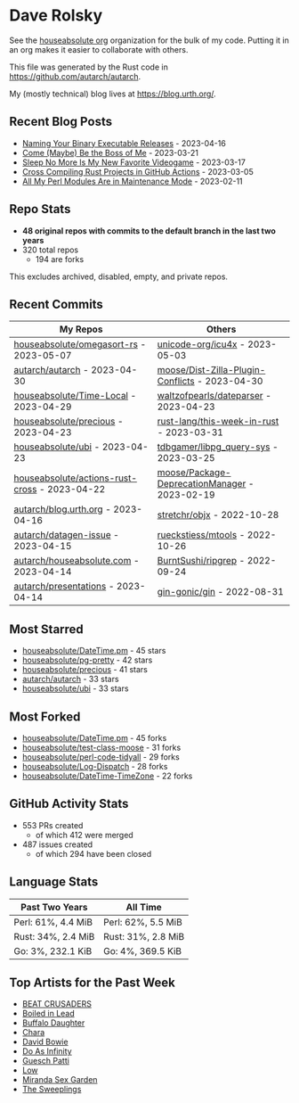 
# Dave Rolsky

See the [houseabsolute org](https://github.com/houseabsolute) organization for
the bulk of my code. Putting it in an org makes it easier to collaborate with
others.

This file was generated by the Rust code in
https://github.com/autarch/autarch.

My (mostly technical) blog lives at https://blog.urth.org/.

## Recent Blog Posts

- [Naming Your Binary Executable Releases](https://blog.urth.org/2023/04/16/naming-your-binary-executable-releases/) - 2023-04-16
- [Come (Maybe) Be the Boss of Me](https://blog.urth.org/2023/03/21/come-maybe-be-the-boss-of-me/) - 2023-03-21
- [Sleep No More Is My New Favorite Videogame](https://blog.urth.org/2023/03/17/sleep-no-more-is-my-new-favorite-videogame/) - 2023-03-17
- [Cross Compiling Rust Projects in GitHub Actions](https://blog.urth.org/2023/03/05/cross-compiling-rust-projects-in-github-actions/) - 2023-03-05
- [All My Perl Modules Are in Maintenance Mode](https://blog.urth.org/2023/02/11/all-my-perl-modules-are-in-maintenance-mode/) - 2023-02-11


## Repo Stats
- **48 original repos with commits to the default branch in the last two years**
- 320 total repos
  - 194 are forks

This excludes archived, disabled, empty, and private repos.

## Recent Commits
| My Repos | Others |
|----------|--------|
| [houseabsolute/omegasort-rs](https://github.com/houseabsolute/omegasort-rs) - 2023-05-07              | [unicode-org/icu4x](https://github.com/unicode-org/icu4x) - 2023-05-03                |
| [autarch/autarch](https://github.com/autarch/autarch) - 2023-04-30              | [moose/Dist-Zilla-Plugin-Conflicts](https://github.com/moose/Dist-Zilla-Plugin-Conflicts) - 2023-04-30                |
| [houseabsolute/Time-Local](https://github.com/houseabsolute/Time-Local) - 2023-04-29              | [waltzofpearls/dateparser](https://github.com/waltzofpearls/dateparser) - 2023-04-23                |
| [houseabsolute/precious](https://github.com/houseabsolute/precious) - 2023-04-23              | [rust-lang/this-week-in-rust](https://github.com/rust-lang/this-week-in-rust) - 2023-03-31                |
| [houseabsolute/ubi](https://github.com/houseabsolute/ubi) - 2023-04-23              | [tdbgamer/libpg_query-sys](https://github.com/tdbgamer/libpg_query-sys) - 2023-03-25                |
| [houseabsolute/actions-rust-cross](https://github.com/houseabsolute/actions-rust-cross) - 2023-04-22              | [moose/Package-DeprecationManager](https://github.com/moose/Package-DeprecationManager) - 2023-02-19                |
| [autarch/blog.urth.org](https://github.com/autarch/blog.urth.org) - 2023-04-16              | [stretchr/objx](https://github.com/stretchr/objx) - 2022-10-28                |
| [autarch/datagen-issue](https://github.com/autarch/datagen-issue) - 2023-04-15              | [rueckstiess/mtools](https://github.com/rueckstiess/mtools) - 2022-10-26                |
| [autarch/houseabsolute.com](https://github.com/autarch/houseabsolute.com) - 2023-04-14              | [BurntSushi/ripgrep](https://github.com/BurntSushi/ripgrep) - 2022-09-24                |
| [autarch/presentations](https://github.com/autarch/presentations) - 2023-04-14              | [gin-gonic/gin](https://github.com/gin-gonic/gin) - 2022-08-31                |


## Most Starred
- [houseabsolute/DateTime.pm](https://github.com/houseabsolute/DateTime.pm) - 45 stars
- [houseabsolute/pg-pretty](https://github.com/houseabsolute/pg-pretty) - 42 stars
- [houseabsolute/precious](https://github.com/houseabsolute/precious) - 41 stars
- [autarch/autarch](https://github.com/autarch/autarch) - 33 stars
- [houseabsolute/ubi](https://github.com/houseabsolute/ubi) - 33 stars


## Most Forked
- [houseabsolute/DateTime.pm](https://github.com/houseabsolute/DateTime.pm) - 45 forks
- [houseabsolute/test-class-moose](https://github.com/houseabsolute/test-class-moose) - 31 forks
- [houseabsolute/perl-code-tidyall](https://github.com/houseabsolute/perl-code-tidyall) - 29 forks
- [houseabsolute/Log-Dispatch](https://github.com/houseabsolute/Log-Dispatch) - 28 forks
- [houseabsolute/DateTime-TimeZone](https://github.com/houseabsolute/DateTime-TimeZone) - 22 forks


## GitHub Activity Stats
- 553 PRs created
  - of which 412 were merged
- 487 issues created
  - of which 294 have been closed

## Language Stats
| Past Two Years        | All Time                |
|-----------------------|-------------------------|
| Perl: 61%, 4.4 MiB              | Perl: 62%, 5.5 MiB                |
| Rust: 34%, 2.4 MiB              | Rust: 31%, 2.8 MiB                |
| Go: 3%, 232.1 KiB              | Go: 4%, 369.5 KiB                |


## Top Artists for the Past Week
* [BEAT CRUSADERS](https://musicbrainz.org/artist/e8575463-1ef4-4fc7-8d63-b8b12fe3c13b)
* [Boiled in Lead](https://musicbrainz.org/artist/a22d7273-a0ec-4d1d-946b-6deede29886d)
* [Buffalo Daughter](https://musicbrainz.org/artist/c71ae637-cbc5-4f57-9c1a-38d691bd3c43)
* [Chara](https://musicbrainz.org/artist/94812064-a7c2-49d2-b6b0-b9e76289bf87)
* [David Bowie](https://musicbrainz.org/artist/5441c29d-3602-4898-b1a1-b77fa23b8e50)
* [Do As Infinity](https://musicbrainz.org/artist/b128a994-2400-432d-b26a-8feede87daa8)
* [Guesch Patti](https://musicbrainz.org/artist/860fe5af-e30b-40e8-80c3-b0482c87c143)
* [Low](https://musicbrainz.org/artist/92de643f-fa8f-4e68-b627-4376711b7b33)
* [Miranda Sex Garden](https://musicbrainz.org/artist/ba5d56ac-b8c4-46ef-8c06-1c1f6a35584f)
* [The Sweeplings](https://musicbrainz.org/artist/93ba3d71-e55f-4278-b104-6d2483f941f4)

